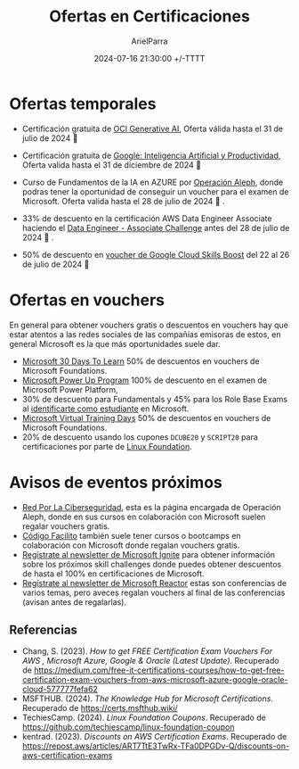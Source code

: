﻿---
title: Ofertas en Certificaciones
description: ofertas en vouchers de certificaciones
date: 2024-07-16 21:30:00 +/-TTTT
categories: [Desarrollo_Profesional]
author: ArielParra 
tags: [recomendaciones,egresados,estudiantes]
pin: false
mermaid: false
image:
---

# Ofertas temporales


- Certificación gratuita de [OCI Generative AI](https://lnkd.in/gM9Qg5B7), Oferta válida hasta el  31 de julio de 2024 [<i class="fa-brands fa-google"></i>](https://calendar.google.com/calendar/render?action=TEMPLATE&dates=20240731%2F20240731&details=La%20oferta%20gratuita%20de%20OCI%20Generative%20AI%20termina%20el%2031%20de%20julio%20de%202024.&location=&text=Fin%20de%20la%20oferta%20de%20OCI%20Generative%20AI
) 📅 [<i class="fa-brands fa-apple"></i>](webcal://cpc-gallos.github.io/assets/cal/240731.ics)

- Certificación gratuita de [Google: Inteligencia Artificial y Productividad](https://www.santanderopenacademy.com/en/courses/google-artificial-intelligence-and-productivity.html), Oferta valida hasta el 31 de diciembre de 2024 [<i class="fa-brands fa-google"></i>](https://calendar.google.com/calendar/render?action=TEMPLATE&dates=20241231%2F20241231&details=La%20oferta%20gratuita%20de%20Google%3A%20Inteligencia%20Artificial%20y%20Productividad%20termina%20el%2031%20de%20diciembre%20de%202024.%0A&location=&text=Fin%20de%20la%20oferta%20de%20OCI%20Generative%20AI) 📅 [<i class="fa-brands fa-apple"></i>](webcal://cpc-gallos.github.io/assets/cal/2401231.ics)
- Curso de Fundamentos de la IA en AZURE por [Operación Aleph](https://www.redporlaciberseguridad.org/operacion-aleph/), donde podras tener la oportunidad de conseguir un voucher para el examen de Microsoft. Oferta valida hasta el 28 de julio de 2024 [<i class="fa-brands fa-google"></i>](https://calendar.google.com/calendar/render?action=TEMPLATE&dates=20240728%2F20240728&details=La%20oferta%20gratuita%20de%20Fundamentos%20de%20la%20IA%20en%20AZURE%20por%20Operaci%C3%B3n%20Aleph%20termina%20el%2028%20de%20julio%20de%202024.&location=&text=Fin%20de%20la%20oferta%20de%20Fundamentos%20de%20la%20IA%20en%20AZURE%20por%20Operaci%C3%B3n%20Aleph) 📅 [<i class="fa-brands fa-apple"></i>](webcal://cpc-gallos.github.io/assets/cal/240728-1.ics).
- 33% de descuento en la certificación AWS Data Engineer Associate haciendo el [Data Engineer - Associate Challenge](https://pages.awscloud.com/GLOBAL-other-GC-traincert-data-engineer-associate-certification-challenge-2024-reg.html) antes del 28 de julio de 2024 [<i class="fa-brands fa-google"></i>](https://calendar.google.com/calendar/render?action=TEMPLATE&dates=20240728%2F20240728&details=La%20oferta%20de%2033%25%20de%20descuento%20en%20la%20certificaci%C3%B3n%20AWS%20Data%20Engineer%20Associate%20termina%20el%2028%20de%20julio%20de%202024.&location=&text=Fin%20de%20la%20oferta%20%20de%20descuento%20en%20AWS%20Data%20Engineer%20Associate) 📅 [<i class="fa-brands fa-apple"></i>](webcal://cpc-gallos.github.io/assets/cal/240728-2.ics).
- 50% de descuento en [voucher de Google Cloud Skills Boost](https://www.facebook.com/share/7Q3FZXN62WRbX8Ar/?mibextid=WC7FNe) del 22 al 26 de julio de 2024 [<i class="fa-brands fa-google"></i>](https://calendar.google.com/calendar/render?action=TEMPLATE&dates=20240722%2F20240726&details=Disfruta%20de%20un%2050%25%20de%20descuento%20en%20el%20voucher%20de%20Google%20Cloud%20Skills%20Boost%20del%2022%20al%2026%20de%20julio%20de%202024.&location=&text=Fin%20del%20descuento%20en%20voucher%20de%20Google%20Cloud%20Skills%20Boost) 📅 [<i class="fa-brands fa-apple"></i>](webcal://cpc-gallos.github.io/cal/240722-240726.ics)

# Ofertas en vouchers

En general para obtener vouchers gratis o descuentos en vouchers hay que estar atentos a las redes sociales de las compañías emisoras de estos, en general Microsoft es la que más oportunidades suele dar.

- [Microsoft 30 Days To Learn](https://developer.microsoft.com/offers/30-days-to-learn-it?WT.mc_id=studentamb_165290) 50% de descuentos en vouchers de Microsoft Foundations.
- [Microsoft Power Up Program](https://powerup.microsoft.com/) 100% de descuento en el examen de Microsoft Power Platform, 
- 30% de descuento para Fundamentals y 45% para los Role Base Exams al [identificarte como estudiante](https://learn.microsoft.com/en-us/credentials/certifications/student-discounts#how-to-identify-yourself-as-student-in-profile) en Microsoft.
- [Microsoft Virtual Training Days](https://www.microsoft.com/en-ca/sites/microsoft-training-days/?EventTitle=&index=0&RecordCount=12&OrderBy=Date%20(ascending)&ProductCategory=Azure_Dynamics+365_Microsoft+365_Power+Platform_Security&wt.mc_id=) 50% de descuentos en vouchers de Microsoft Foundations.
- 20% de descuento usando los cupones `DCUBE20` y `SCRIPT20` para certificaciones por parte de [Linux Foundation](https://training.linuxfoundation.org/cloud-containers/?SSAID=746540&sscid=71k8_jjr26&utm_source=shareasale&utm_medium=affiliate&utm_campaign=affiliate).

# Avisos de eventos próximos  

- [Red Por La Ciberseguridad](https://www.facebook.com/redporlaciberseguridad?locale=es_LA), esta es la página encargada de Operación Aleph, donde en sus cursos en colaboración con Microsoft suelen regalar vouchers gratis. 
- [Código Facilito](https://www.facebook.com/codigofacilito) también suele tener cursos o bootcamps en colaboración con Microsoft donde regalan vouchers gratis.
- [Regístrate al newsletter de Microsoft Ignite](https://register.igniteinfo.microsoft.com/) para obtener información sobre los próximos skill challenges donde puedes obtener descuentos de hasta el 100% en certificaciones de Microsoft.
- [Regístrate al newsletter de Microsoft Reactor](https://reactor.microsoft.com/es-es/reactor/newsletter/) estas son conferencias de varios temas, pero aveces regalan vouchers al final de las conferencias (avisan antes de regalarlas).

## Referencias
- Chang, S. (2023). *How to get FREE Certification Exam Vouchers For AWS , Microsoft Azure, Google & Oracle (Latest Update)*. Recuperado de <https://medium.com/free-it-certifications-courses/how-to-get-free-certification-exam-vouchers-from-aws-microsoft-azure-google-oracle-cloud-577777fefa62>
- MSFTHUB. (2024). *The Knowledge Hub for Microsoft Certifications*. Recuperado de <https://certs.msfthub.wiki/>
- TechiesCamp. (2024). *Linux Foundation Coupons*. Recuperado de <https://github.com/techiescamp/linux-foundation-coupon>
- kentrad. (2023). *Discounts on AWS Certification Exams*. Recuperado de <https://repost.aws/articles/ART7TtE3TwRx-TFa0DPGDv-Q/discounts-on-aws-certification-exams>

